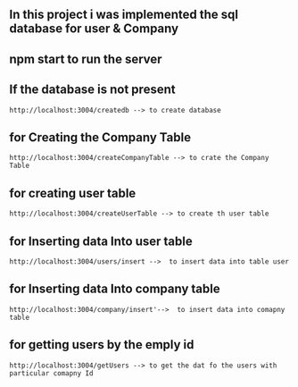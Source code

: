 ## In this project i was implemented the sql database for **user & Company** ##

## npm start to run the server

## If the database is not present
    http://localhost:3004/createdb --> to create database

## for Creating the Company Table
    http://localhost:3004/createCompanyTable --> to crate the Company Table

## for creating user table
    http://localhost:3004/createUserTable --> to create th user table

## for Inserting data Into user table
    http://localhost:3004/users/insert -->  to insert data into table user

## for Inserting data Into company table
    http://localhost:3004/company/insert'-->  to insert data into comapny table

## for getting users by the emply id
    http://localhost:3004/getUsers --> to get the dat fo the users with particular comapny Id
    